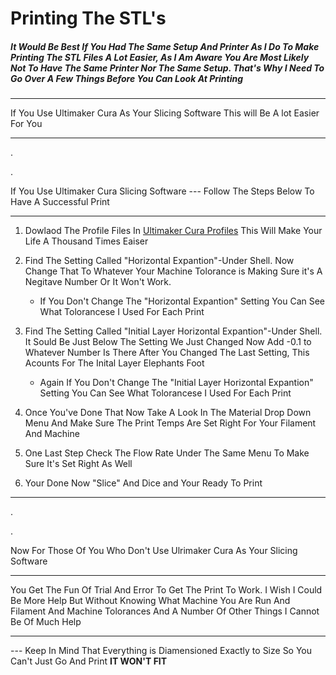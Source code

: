 # Printing The STL's

##### It Would Be Best If You Had The Same Setup And Printer As I Do To Make Printing The STL Files A Lot Easier, As I Am Aware You Are Most Likely Not To Have The Same Printer Nor The Same Setup. That's Why I Need To Go Over A Few Things Before You Can Look At Printing

***

If You Use Ultimaker Cura As Your Slicing Software This will Be A lot Easier For You 

---

.

.

If You Use Ultimaker Cura Slicing Software --- Follow The Steps Below To Have A Successful Print

---

1. Dowlaod The Profile Files In [Ultimaker Cura Profiles](https://github.com/Machinelearning3Dprinting/gearbot_brandon/tree/main/3D%20Print%20Stuff) This Will Make Your Life A Thousand Times Eaiser 
2. Find The Setting Called \"Horizontal Expantion"-Under Shell. Now Change That To Whatever Your Machine Tolorance is Making Sure it's A Negitave Number Or It Won't Work.
    * If You Don't Change The \"Horizontal Expantion" Setting You Can See What Tolorancese I Used For Each Print

3. Find The Setting Called \"Initial Layer Horizontal Expantion"-Under Shell. It Sould Be Just Below The Setting We Just Changed Now Add \-0.1 to Whatever Number Is There After You Changed The Last Setting, This Acounts For The Inital Layer Elephants Foot
    * Again If You Don't Change The \"Initial Layer Horizontal Expantion" Setting You Can See What Tolorancese I Used For Each Print

4. Once You've Done That Now Take A Look In The Material Drop Down Menu And Make Sure The Print Temps Are Set Right For Your Filament And Machine
5. One Last Step Check The Flow Rate Under The Same Menu To Make Sure It's Set Right As Well
6. Your Done Now \"Slice" And Dice and Your Ready To Print

---

.

.

Now For Those Of You Who Don't Use Ulrimaker Cura As Your Slicing Software

---

You Get The Fun Of Trial And Error To Get The Print To Work. I Wish I Could Be More Help But Without Knowing What Machine You Are Run And Filament And Machine Tolorances And A Number Of Other Things I Cannot Be Of Much Help

---

\--- Keep In Mind That Everything is Diamensioned Exactly to Size So You Can't Just Go And Print **IT WON'T FIT**
